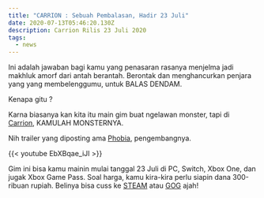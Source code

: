 ```yaml
---
title: "CARRION : Sebuah Pembalasan, Hadir 23 Juli"
date: 2020-07-13T05:46:20.130Z
description: Carrion Rilis 23 Juli 2020
tags:
  - news
---
```

Ini adalah jawaban bagi kamu yang penasaran rasanya menjelma jadi makhluk amorf dari antah berantah. Berontak dan menghancurkan penjara yang yang membelenggumu, untuk BALAS DENDAM.

Kenapa gitu ?

Karna biasanya kan kita itu main gim buat ngelawan monster, tapi di [Carrion](https://www.carrion.game/), KAMULAH MONSTERNYA.

Nih trailer yang diposting ama [Phobia](https://www.youtube.com/c/PhobiaGameStudio/featured), pengembangnya.

{{< youtube EbXBqae_iJI >}}

Gim ini bisa kamu mainin mulai tanggal 23 Juli di PC, Switch, Xbox One, dan jugak Xbox Game Pass. Soal harga, kamu kira-kira perlu siapin dana 300-ribuan rupiah. Belinya bisa cuss ke [STEAM](https://store.steampowered.com/app/953490/CARRION/) atau [GOG](https://www.gog.com/game/carrion) ajah!